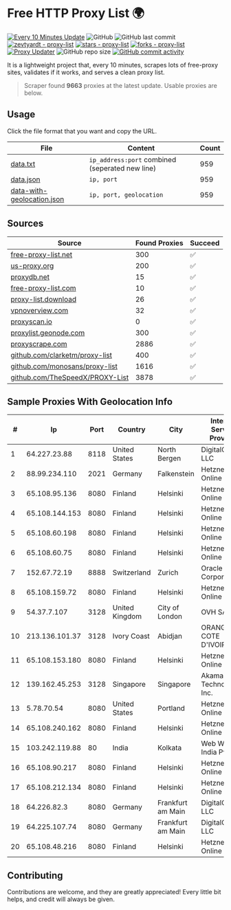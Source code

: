 
# Free HTTP Proxy List 🌍

[![Every 10 Minutes Update](https://github.com/mertguvencli/http-proxy-list/actions/workflows/main.yml/badge.svg?branch=main)](https://github.com/mertguvencli/http-proxy-list/actions/workflows/main.yml)
![GitHub](https://img.shields.io/github/license/mertguvencli/http-proxy-list)
![GitHub last commit](https://img.shields.io/github/last-commit/mertguvencli/http-proxy-list)
[![zevtyardt - proxy-list](https://img.shields.io/static/v1?label=zevtyardt&message=proxy-list&color=blue&logo=github)](https://github.com/zevtyardt/proxy-list "Go to GitHub repo")
[![stars - proxy-list](https://img.shields.io/github/stars/zevtyardt/proxy-list?style=social)](https://github.com/zevtyardt/proxy-list)
[![forks - proxy-list](https://img.shields.io/github/forks/zevtyardt/proxy-list?style=social)](https://github.com/zevtyardt/proxy-list)
[![Proxy Updater](https://github.com/zevtyardt/proxy-list/workflows/Proxy%20Updater/badge.svg)](https://github.com/zevtyardt/proxy-list/actions?query=workflow:"Proxy+Updater")
![GitHub repo size](https://img.shields.io/github/repo-size/zevtyardt/proxy-list)
[![GitHub commit activity](https://img.shields.io/github/commit-activity/m/zevtyardt/proxy-list?logo=commits)](https://github.com/zevtyardt/proxy-list/commits/main)

It is a lightweight project that, every 10 minutes, scrapes lots of free-proxy sites, validates if it works, and serves a clean proxy list.

> Scraper found **9663** proxies at the latest update. Usable proxies are below.

## Usage

Click the file format that you want and copy the URL.

|File|Content|Count|
|----|-------|-----|
|[data.txt](https://raw.githubusercontent.com/mertguvencli/http-proxy-list/main/proxy-list/data.txt)|`ip_address:port` combined (seperated new line)|959|
|[data.json](https://raw.githubusercontent.com/mertguvencli/http-proxy-list/main/proxy-list/data.json)|`ip, port`|959|
|[data-with-geolocation.json](https://raw.githubusercontent.com/mertguvencli/http-proxy-list/main/proxy-list/data-with-geolocation.json)|`ip, port, geolocation`|959|

## Sources

|Source|Found Proxies|Succeed|
|------|-------------|-------|
|[free-proxy-list.net](https://free-proxy-list.net)|300|✅|
|[us-proxy.org](https://www.us-proxy.org)|200|✅|
|[proxydb.net](http://proxydb.net)|15|✅|
|[free-proxy-list.com](https://free-proxy-list.com/?page=&port=&type%5B%5D=http&type%5B%5D=https&up_time=0&search=Search)|10|✅|
|[proxy-list.download](https://www.proxy-list.download/HTTP)|26|✅|
|[vpnoverview.com](https://vpnoverview.com/privacy/anonymous-browsing/free-proxy-servers)|32|✅|
|[proxyscan.io](https://www.proxyscan.io)|0|✅|
|[proxylist.geonode.com](https://proxylist.geonode.com/api/proxy-list?limit=300&page=1&sort_by=lastChecked&sort_type=desc&protocols=http,https)|300|✅|
|[proxyscrape.com](https://api.proxyscrape.com/v2/?request=displayproxies&protocol=http&timeout=10000&country=all&ssl=all&anonymity=all)|2886|✅|
|[github.com/clarketm/proxy-list](https://raw.githubusercontent.com/clarketm/proxy-list/master/proxy-list-raw.txt)|400|✅|
|[github.com/monosans/proxy-list](https://raw.githubusercontent.com/monosans/proxy-list/main/proxies/http.txt)|1616|✅|
|[github.com/TheSpeedX/PROXY-List](https://raw.githubusercontent.com/TheSpeedX/PROXY-List/master/http.txt)|3878|✅|


## Sample Proxies With Geolocation Info

|#|Ip|Port|Country|City|Internet Service Provider|
|-|--|----|-------|----|-------------------------|
|1|64.227.23.88|8118|United States|North Bergen|DigitalOcean, LLC|
|2|88.99.234.110|2021|Germany|Falkenstein|Hetzner Online GmbH|
|3|65.108.95.136|8080|Finland|Helsinki|Hetzner Online GmbH|
|4|65.108.144.153|8080|Finland|Helsinki|Hetzner Online GmbH|
|5|65.108.60.198|8080|Finland|Helsinki|Hetzner Online GmbH|
|6|65.108.60.75|8080|Finland|Helsinki|Hetzner Online GmbH|
|7|152.67.72.19|8888|Switzerland|Zurich|Oracle Corporation|
|8|65.108.159.72|8080|Finland|Helsinki|Hetzner Online GmbH|
|9|54.37.7.107|3128|United Kingdom|City of London|OVH SAS|
|10|213.136.101.37|3128|Ivory Coast|Abidjan|ORANGE COTE D'IVOIRE|
|11|65.108.153.180|8080|Finland|Helsinki|Hetzner Online GmbH|
|12|139.162.45.253|3128|Singapore|Singapore|Akamai Technologies, Inc.|
|13|5.78.70.54|8080|United States|Portland|Hetzner Online GmbH|
|14|65.108.240.162|8080|Finland|Helsinki|Hetzner Online GmbH|
|15|103.242.119.88|80|India|Kolkata|Web Werks India Pvt. Ltd.|
|16|65.108.90.217|8080|Finland|Helsinki|Hetzner Online GmbH|
|17|65.108.212.134|8080|Finland|Helsinki|Hetzner Online GmbH|
|18|64.226.82.3|8080|Germany|Frankfurt am Main|DigitalOcean, LLC|
|19|64.225.107.74|8080|Germany|Frankfurt am Main|DigitalOcean, LLC|
|20|65.108.48.216|8080|Finland|Helsinki|Hetzner Online GmbH|



## Contributing

Contributions are welcome, and they are greatly appreciated! Every
little bit helps, and credit will always be given.


